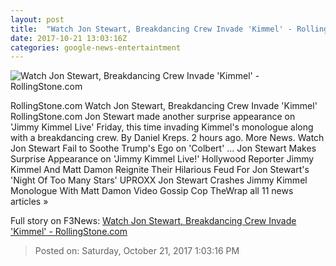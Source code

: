 ```yaml
---
layout: post
title:  "Watch Jon Stewart, Breakdancing Crew Invade 'Kimmel' - RollingStone.com"
date: 2017-10-21 13:03:16Z
categories: google-news-entertaintment
---
```


![Watch Jon Stewart, Breakdancing Crew Invade 'Kimmel' - RollingStone.com](http://img.wennermedia.com/social/jk-a4e25412-1cf6-49e5-a1ca-50d2dd14dfc1.jpg)

RollingStone.com Watch Jon Stewart, Breakdancing Crew Invade 'Kimmel' RollingStone.com Jon Stewart made another surprise appearance on 'Jimmy Kimmel Live' Friday, this time invading Kimmel's monologue along with a breakdancing crew. By Daniel Kreps. 2 hours ago. More News. Watch Jon Stewart Fail to Soothe Trump's Ego on 'Colbert' ... Jon Stewart Makes Surprise Appearance on 'Jimmy Kimmel Live!' Hollywood Reporter Jimmy Kimmel And Matt Damon Reignite Their Hilarious Feud For Jon Stewart's 'Night Of Too Many Stars' UPROXX Jon Stewart Crashes Jimmy Kimmel Monologue With Matt Damon Video Gossip Cop TheWrap all 11 news articles »


Full story on F3News: [Watch Jon Stewart, Breakdancing Crew Invade 'Kimmel' - RollingStone.com](http://www.f3nws.com/n/RM44G)

> Posted on: Saturday, October 21, 2017 1:03:16 PM
